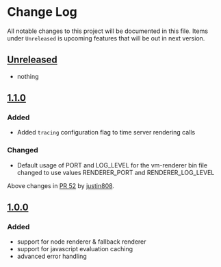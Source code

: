 # Change Log
All notable changes to this project will be documented in this file. Items under `Unreleased` is upcoming features that will be out in next version.

## [Unreleased]
- nothing

## [1.1.0]
### Added
- Added `tracing` configuration flag to time server rendering calls

### Changed
- Default usage of PORT and LOG_LEVEL for the vm-renderer bin file changed to use values RENDERER_PORT and RENDERER_LOG_LEVEL

Above changes in [PR 52](https://github.com/shakacode/react_on_rails_pro/pull/52) by [justin808](https://github.com/justin808).

## [1.0.0]
### Added
- support for node renderer & fallback renderer
- support for javascript evaluation caching
- advanced error handling

[Unreleased]: https://github.com/shakacode/react_on_rails_pro/compare/v1.1.0...HEAD
[1.1.0]: https://github.com/shakacode/react_on_rails_pro/compare/v1.0.0...v1.1.0
[1.0.0]: https://github.com/shakacode/react_on_rails_pro/releases/tag/1.0.0

